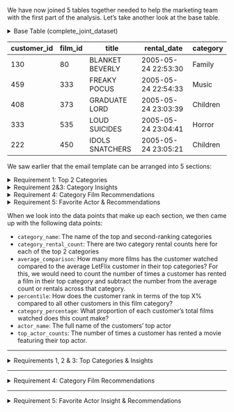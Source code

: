 We have now joined 5 tables together needed to help the marketing team with the first part of the analysis. 
Let’s take another look at the base table.

<details>
  <summary>Base Table (complete_joint_dataset)</summary>

  ```sql
DROP TABLE IF EXISTS complete_joint_dataset;
CREATE TEMP TABLE complete_joint_dataset AS
SELECT
  rental.customer_id,
  inventory.film_id,
  film.title,
  category.name AS category_name,
  rental.rental_date
FROM dvd_rentals.rental
INNER JOIN dvd_rentals.inventory
  ON rental.inventory_id = inventory.inventory_id
INNER JOIN dvd_rentals.film
  ON inventory.film_id = film.film_id
INNER JOIN dvd_rentals.film_category
  ON film.film_id = film_category.film_id
INNER JOIN dvd_rentals.category
  ON film_category.category_id = category.category_id

SELECT * FROM complete_joint_dataset limit 5;
  ```

</details>

| customer_id | film_id | title | rental_date | category |
| ----------- | ----------- | ----------- | ----------- | ----------- |
| 130 | 80 | BLANKET BEVERLY | 2005-05-24 22:53:30 | Family |
| 459 | 333 | FREAKY POCUS | 2005-05-24 22:54:33 | Music |
| 408 | 373 | GRADUATE LORD | 2005-05-24 23:03:39 | Children |
| 333 | 535 | LOUD SUICIDES | 2005-05-24 23:04:41 | Horror |
| 222 | 450 | IDOLS SNATCHERS | 2005-05-24 23:05:21 | Children |

We saw earlier that the email template can be arranged into 5 sections:

<details>
<summary>Requirement 1: Top 2 Categories</summary>
  
 ![Top Categories](https://raw.githubusercontent.com/CODEORDIETRYING/Marketing-Analytics-Case-Study/main/Images/Top%202%20categories%20circled.PNG)
  
 **Data Point:** category_name
</details>

<details>
<summary>Requirement 2&3: Category Insights</summary>
  
 ![Category Insights](https://raw.githubusercontent.com/CODEORDIETRYING/Marketing-Analytics-Case-Study/main/Images/Top%202%20categories%20insights%20circled.PNG)
  
 Data Points: rental_count, category_name, average_comparison, percentile, category_percentage
</details>

<details>
<summary>Requirement 4: Category Film Recommendations</summary>
  
 ![Category Recommendations](https://raw.githubusercontent.com/CODEORDIETRYING/Marketing-Analytics-Case-Study/main/Images/top%202%20categories%20recommendations.PNG)
  
</details>

<details>
<summary>Requirement 5: Favorite Actor & Recommendations</summary>
  
 ![Category Recommendations](https://github.com/CODEORDIETRYING/Marketing-Analytics-Case-Study/blob/main/Images/Favourite%20actor%20and%20recommendation%20circled.PNG?raw=true)
  
 **Data Points:** actor_name, top_actor_counts
</details>


When we look into the data points that make up each section, we then came up with the following data 
points:

- `category_name`: The name of the top and second-ranking categories
- `category_rental_count`: There are two category rental counts here for each of the top 2 categories
- `average_comparison`: How many more films has the customer watched compared to the average LetFlix customer in their top categories? For this, we would need to count the number of times a customer has rented a film in their top category and subtract the number from the average count or rentals across that category.
- `percentile`: How does the customer rank in terms of the top X% compared to all other customers in this film category?
- `category_percentage`: What proportion of each customer’s total films watched does this count make?
- `actor_name`: The full name of the customers’ top actor
- `top_actor_counts`: The number of times a customer has rented a movie featuring their top actor.

---
<details>
<summary>Requirements 1, 2 & 3: Top Categories & Insights</summary>
1. `category_name`, `category_rental_count`:

We are going to be manipulating the base dataset to arrive at each datapoint. To begin, we will need to find the rental count for each of our customers and category values by aggregating the complete joint dataset.

```sql
DROP TABLE IF EXISTS category_rental_counts;
CREATE TEMP TABLE category_rental_counts AS --creating a Temp table
SELECT
  customer_id,
  category_name,
  COUNT(*) AS rental_count,  --aggregating on customer_id and category_name to find the count
  MAX(rental_date) AS latest_rental_date --I included the maximum rental date to use as a criteria for choosing a top category in case there is a tie.
FROM complete_joint_dataset
GROUP BY
  customer_id,
  category_name;

-- profiling just customer_id = 3 values sorted by rental_count in descending order
SELECT *
FROM category_rental_counts
WHERE customer_id = 3
ORDER BY
	customer_id,
 	rental_count DESC,
	latest_rental_date DESC
LIMIT 5;
```

**Result**
| customer_id | category_name | rental_count | latest_rental_date |
| ----------- | ----------- | ----------- | ----------- |
| 3 | Action | 4 | 2005-07-29 11:07:04.000 |
| 3 | Sci-Fi | 3 | 2005-08-22 09:37:27.000 |
| 3 | Sci-Fi | 3 | 2005-08-18 14:49:55.000 |
| 3 | Sci-Fi | 2 | 2005-08-23 07:10:14.000 |
| 3 | Sci-Fi | 2 | 2005-08-20 06:14:12.000 |

We see that for the customer with id = 3, there is a tie for the 2nd top category position. To address this, I added the max (rental_date) so that I can pick the rental with the most recent date.


2. `average_comparison`, `percentile`, `category_percentage`: 

To calculate these three data points, we need to find 3 things: 
- The average rental count for each category - (to find `average_comparison`)
- The total number of movies rented by each customer regardless of the film category - (to find `category_percentage`)
- A count of films rented by a customer for each category - (to find `percentile`). We have already found this in the previous step (`category_rental_count`)

Let’s begin:
`average_comparison`:

```sql	
DROP TABLE IF EXISTS average_category_rental_counts;
CREATE TEMP TABLE average_category_rental_counts AS
SELECT
  category_name,
  FLOOR(AVG(rental_count)) AS avg_rental_count -- To remove decimals and round down values. 
FROM category_rental_counts
GROUP BY
  category_name;

-- output the entire table by desc avg_rental_count
SELECT *
FROM average_category_rental_counts
ORDER BY
  avg_rental_count DESC
LIMIT 3;
```

| category_name | avg_rental_count |
| ----------- | ----------- |
| Action | 2 |
| Animation | 2 |
| Children | 1 |

`category_percentage`: Calculating this involves us dividing a customer’s category count by the total number of movies they have watched across all categories. We would be querying for the total number of movies rented by each customer. I would be calculating the category_percentage in a later step.

```sql
DROP TABLE IF EXISTS customer_total_rentals;
CREATE TEMP TABLE customer_total_rentals AS
SELECT
  customer_id,
  SUM(rental_count) AS total_rental_count
FROM category_rental_counts
GROUP BY customer_id;

-- show output for first 5 customer_id values
SELECT *
FROM customer_total_rentals
WHERE customer_id <= 3
ORDER BY customer_id
LIMIT 3;	
```

| customer_id | total_rental_count |
| ----------- | ----------- |
| 1 | 32 |
| 2 | 27 |
| 3 | 26 |

		     
`percentile`: The percentile simply describes how the customer ranks in terms of the top X% compared to all other customers in a film category. To do this I employed the Percent_Rank window function on the previously derived temporary table, `category_rental_count`.		     

```sql

DROP TABLE IF EXISTS customer_category_percentiles;
CREATE TEMP TABLE customer_category_percentiles AS
SELECT
  customer_id,
  category_name,
  -- I used the ceiling function to round up to nearest integer after multiplying by 100 to show percentage values.
  CEILING(
    100 * PERCENT_RANK() OVER (
      PARTITION BY category_name
      ORDER BY rental_count DESC
    )
  ) AS percentile
FROM category_rental_counts;

-- Sample
SELECT *
FROM customer_category_percentiles
WHERE customer_id = 1
ORDER BY customer_id, percentile
LIMIT 2;
		     
```
		     
| customer_id | category_name | percentile |
| ----------- | ----------- | ----------- |
| 1 | Classic | 1 |
| 1 | Comedy | 1 |


### Joning It All Together		     
In the code below, I generated calculated columns of the actual data points we need - percentile, average comparison, and category percentage.

Right now we have generated four tables which I am going to join before I pick out just the top two categories for all customers. Since I needed to keep all of the rental_count records, I used the `category_rental_count` temp table as the starting base table.
		     
```sql
DROP TABLE IF EXISTS customer_category_joint_table;
CREATE TEMP TABLE customer_category_joint_table AS
SELECT
  t1.customer_id,
  t1.category_name,
  t1.rental_count,
  t1.latest_rental_date,
  t2.total_rental_count,
  t3.avg_rental_count,
  t4.percentile,
  t1.rental_count - t3.avg_rental_count AS average_comparison,
  -- round to nearest integer for percentage after multiplying by 100
  ROUND(100 * t1.rental_count / t2.total_rental_count) AS category_percentage
FROM category_rental_counts AS t1
INNER JOIN customer_total_rentals AS t2
  ON t1.customer_id = t2.customer_id
INNER JOIN average_category_rental_counts AS t3
  ON t1.category_name = t3.category_name
INNER JOIN customer_category_percentiles AS t4
  ON t1.customer_id = t4.customer_id
  AND t1.category_name = t4.category_name;

-- inspect customer_id = 1 top 5 rows sorted by percentile
SELECT *
FROM customer_category_joint_table
WHERE customer_id = 1
ORDER BY percentile
limit 5;
		     
```		     
		     
### Singling Out The Top 2 Categories (`top_categories`)
We now have all various calculations and categories for every customer, but looking at the email template, I need to single out just the top 2 categories for each customer based on the rental count. To do this I made use of the Row_number window function together with the OVER clause. The row_number function creates a count column starting from 1 and ending at the last row in a specified window or group, in this case the window is the customer_id. Once the count gets to the next customer_id, it restarts and begins from 1. 

Here is the SQL code I wrote to pick the top 2 categories based on rental count for each customer.
		     
```sql
		     
DROP TABLE IF EXISTS top_categories;
CREATE TEMP TABLE top_categories AS (
WITH ordered_customer_category_joint_table AS (
  SELECT
    customer_id,
    ROW_NUMBER() OVER (
      PARTITION BY customer_id --The count restarts for a new customer_id
      ORDER BY rental_count DESC, -- ordering by rental count so the highest value is counted as 1 and so on
				latest_rental_date DESC -- to account for cases where there are ties in the rental_count. The category with the latest rental data would be selected instead
    ) AS category_ranking,
    category_name,
    rental_count,
    average_comparison,
    percentile,
    category_percentage
  FROM customer_category_joint_table
)
-- filter out top 2 rows from the CTE for final output
SELECT *
FROM ordered_customer_category_joint_table
WHERE category_ranking <= 2
);

SELECT *
FROM top_categories
WHERE customer_id = 1
	OR customer_id = 2
	OR customer_id = 3;		     
	
```		     

Let’s look at customers with id 1, 2, 3:
	
| customer_id | category_ranking | category_name | rental_count | average_comparison | percentile | category_percentage |
| ----------- | ----------- | ----------- | ----------- | ----------- | ----------- | ----------- |
| 1 | 1 | Classics | 6 | 4 | 1 | 19 |
| 1 | 2 | Comedy | 5 | 4 | 1 | 16 |
| 2 | 1 | Sports | 5 | 3 | 3 | 19 |
| 2 | 2 | Classics | 4 | 2 | 2 | 15 |
| 3 | 1 | Action | 4 | 2 | 5 | 15 |
| 3 | 2 | Sci-Fi | 3 | 1 | 15 | 12 |	
		     
Comparing the table above and the email template from the marketing team, we can see that we have successfully found the data points for top 2 categories and the category insights which are our requirements 1, 2 and 3.
	
![top 2 categories](https://raw.githubusercontent.com/CODEORDIETRYING/Marketing-Analytics-Case-Study/main/Images/Top%202%20categories%20and%20Insights.PNG)	

The top_categories table generated above contains insights of the top2 categories for each customers. To make things easier to identify, I am going to break it down to two tables: first_category_insights and second_category_insights.
	
### First Category Insight

```sql
	
DROP TABLE IF EXISTS first_category_insights;
CREATE TEMP TABLE first_category_insights AS
SELECT
  base.customer_id,
  base.category_name,
  base.rental_count,
  base.rental_count - average.category_average AS average_comparison,
  base.percentile
FROM top_category_percentile AS base
LEFT JOIN average_category_count AS average
  ON base.category_name = average.category_name;	

```	
	
### Second Category Insight

```sql
	
DROP TABLE IF EXISTS second_category_insights;
CREATE TEMP TABLE second_category_insights AS
SELECT
  top_categories.customer_id,
  top_categories.category_name,
  top_categories.rental_count,
  -- need to cast as NUMERIC to avoid INTEGER floor division!
  ROUND(
    100 * top_categories.rental_count::NUMERIC / total_counts.total_count
  ) AS total_percentage
FROM top_categories
LEFT JOIN total_counts
  ON top_categories.customer_id = total_counts.customer_id
WHERE category_rank = 2;	

```		
		
</details>

---

<details>
<summary>Requirement 4: Category Film Recommendations</summary>
To find the category recommendations, I am going to rank films by the number of times they have been rented, and this involves generating a count of movies using film_id and title.

To find these movies, I generated a summarized film count table with the category included, then I created a previously watched films table for the top 2 categories to exclude for each customer (category_films_exclusions), and finally I performed an anti join to remove the category_films exclusion from the film_counts table and used a Rank_number windows function to find the actual category_recommendations.
	

### Film Counts	
	
```sql
	
DROP TABLE IF EXISTS second_category_insights;
CREATE TEMP TABLE second_category_insights AS
SELECT
  top_categories.customer_id,
  top_categories.category_name,
  top_categories.rental_count,
  -- need to cast as NUMERIC to avoid INTEGER floor division!
  ROUND(
    100 * top_categories.rental_count::NUMERIC / total_counts.total_count
  ) AS total_percentage
FROM top_categories
LEFT JOIN total_counts
  ON top_categories.customer_id = total_counts.customer_id
WHERE category_rank = 2;	

```	
	
### Category Film Exclusions
For this step in the recommendation, I generated a table with all customer’s previously watched films so I do not recommend them something they have watched before.	
	
```sql
	
DROP TABLE IF EXISTS category_film_exclusions;
CREATE TEMP TABLE category_film_exclusions AS
SELECT DISTINCT
  customer_id,
  film_id
FROM complete_joint_dataset;

SELECT *
FROM category_film_exclusions
LIMIT 5;	

```	
	
### Final Category Recommendations
To exclude previously watched films from the recommendation, I made use of an ANTI JOIN on the category_film_exclusions table using a WHERE NOT EXISTS clause. After the exclusion, I selected just the top three films using the DENSE_RANK windows function.
	
	
```sql
	
DROP TABLE IF EXISTS category_recommendations;
CREATE TEMP TABLE category_recommendations AS
WITH ranked_films_cte AS (
  SELECT
    top_categories.customer_id,
    top_categories.category_name,
    top_categories.category_rank,
    film_counts.film_id,
    film_counts.title,
    film_counts.rental_count,
    DENSE_RANK() OVER (
      PARTITION BY
        top_categories.customer_id,
        top_categories.category_rank
      ORDER BY
        film_counts.rental_count DESC,
        film_counts.title
    ) AS reco_rank
  FROM top_categories
  INNER JOIN film_counts
    ON top_categories.category_name = film_counts.category_name
-- Using an ANTI JOIN for the exclusion  
  WHERE NOT EXISTS (
    SELECT 1
    FROM category_film_exclusions
    WHERE
      category_film_exclusions.customer_id = top_categories.customer_id AND
      category_film_exclusions.film_id = film_counts.film_id
  )
)
SELECT * FROM ranked_films_cte
WHERE reco_rank <= 3; -- To pick the top 3 recommendations.

SELECT *
FROM category_recommendations
WHERE customer_id = 1
ORDER BY category_rank, reco_rank;	

```

| customer_id | category_name | category_rank | film_id | title | rental_count | reco_rank |
| ----------- | ----------- | ----------- | ----------- | ----------- | ----------- | ----------- |
| 1 | Classics | 1 | 891 | TIMBERLAND SKY | 31 | 1 |
| 1 | Classics | 1 | 358 | GILMORE BOILED | 28 | 2 |
| 1 | Classics | 1 | 951 | VOYAGE LEGALLY | 28 | 3 |
| 1 | Comedy | 2 | 1000 | ZORRO ARK | 31 | 1 |
| 1 | Comedy | 2 | 127 | CAT CONEHEADS | 30 | 2 |
| 1 | Comedy | 2 | 638 | OPERATION OPERATION | 27 | 3 |		    
			
</details>

---
	
<details>
<summary>Requirement 5: Favorite Actor Insight & Recommendations</summary>

### Actor Base Table
For actor insight, we only need the actors name and rental count. To begin the analysis on actors, I needed to create a new base table that included the actor tables (dvd_rentals.film_actor & dvd_rentals.actor). 

```sql

DROP TABLE IF EXISTS actor_joint_dataset;
CREATE TEMP TABLE actor_joint_dataset AS
SELECT
  rental.customer_id,
  rental.rental_id,
  rental.rental_date,
  film.film_id,
  film.title,
  actor.actor_id,
  actor.first_name,
  actor.last_name
FROM dvd_rentals.rental
INNER JOIN dvd_rentals.inventory
  ON rental.inventory_id = inventory.inventory_id
INNER JOIN dvd_rentals.film
  ON inventory.film_id = film.film_id
-- different to our previous base table as we know use actor tables
INNER JOIN dvd_rentals.film_actor
  ON film.film_id = film_actor.film_id
INNER JOIN dvd_rentals.actor
  ON film_actor.actor_id = actor.actor_id;

SELECT *
FROM actor_joint_dataset
LIMIT 5;
	
```
	
| customer_id | rental_id | film_id | rental_date | title | actor_id | first_name | last_name |
| ----------- | ----------- | ----------- | ----------- | ----------- | ----------- | ----------- | ----------- |
| 130 | 1 | 80 | 2005-05-24 22:53:30 | BLANKET BEVERLY | 200 | THORA | TEMPLE |
| 130 | 1 | 80 | 2005-05-24 22:53:30 | BLANKET BEVERLYD | 193 | BURT | TEMPLE |
| 130 | 1 | 80 | 2005-05-24 22:53:30 | BLANKET BEVERLY | 173 | ALAN | DREYFUSS |
| 130 | 1 | 80 | 2005-05-24 22:53:30 | BLANKET BEVERLY | 16 | FRED | COSTNER |
| 130 | 1 | 80 | 2005-05-24 22:54:33 | BLANKET BEVERLY | 147 | FAY | WINSLET |

	
### Favorite Actor Insight	
	
I also needed to know how many times a customer has rented a movie starring a particular actor. I generated a rental count per actor for each customer and ranked this using a Dense_rank window function. 	
	
```sql

DROP TABLE IF EXISTS top_actor_counts;
CREATE TEMP TABLE top_actor_counts AS
WITH actor_counts AS (
  SELECT
    customer_id,
    actor_id,
    first_name,
    last_name,
    COUNT(*) AS rental_count,
    -- we also generate the latest_rental_date just like our category insight
    MAX(rental_date) AS latest_rental_date
  FROM actor_joint_dataset
  GROUP BY
    customer_id,
    actor_id,
    first_name,
    last_name
),
ranked_actor_counts AS (
  SELECT
    actor_counts.*,
    DENSE_RANK() OVER (
      PARTITION BY customer_id
      ORDER BY
        rental_count DESC,
        latest_rental_date DESC,
        -- just in case we have any further ties, we'll throw in the names too
        first_name,
        last_name
    ) AS actor_rank
  FROM actor_counts
)
SELECT
  customer_id,
  actor_id,
  first_name,
  last_name,
  rental_count
FROM ranked_actor_counts
WHERE actor_rank = 1;

SELECT *
FROM top_actor_counts
LIMIT 5;
	
```	

| customer_id | actor_id | first_name | last_name | rental_count |
| ----------- | ----------- | ----------- | ----------- | ----------- |
| 1 | 37 | VAL | BOLGER | 6 |
| 2 | 107 | GINA | BOLGER | 5 |
| 3 | 150 | JAYNE | NOLTE| 4 |
| 4 | 102 | WALTER | NOLTE | 4 |
| 5 | 12 | KARL | NOLTE | 4 |
	
	
### Actor Film Counts
Just like I did for the category film recommendations, I queried for the actor film counts then found the actor film exclusion and finally performing an anti join to remove the exclusions from the count table. Here are the steps:	
	
```sql

DROP TABLE IF EXISTS actor_film_counts;
CREATE TEMP TABLE actor_film_counts AS
WITH film_counts AS (
  SELECT
    film_id,
    COUNT(DISTINCT rental_id) AS rental_count
  FROM actor_joint_dataset
  GROUP BY film_id
)
SELECT DISTINCT
  actor_joint_dataset.film_id,
  actor_joint_dataset.actor_id,
  actor_joint_dataset.title,
  film_counts.rental_count
FROM actor_joint_dataset
LEFT JOIN film_counts
  ON actor_joint_dataset.film_id = film_counts.film_id;

SELECT *
FROM actor_film_counts
LIMIT 5;
	
```	
	
| film_id | actor_id | rental_count |
| ----------- | ----------- | ----------- |
| 80 | 200 | 12 |
| 80 | 193 | 12 |
| 80 | 173 | 12 |
| 80 | 16 | 12 |
| 333 | 147 | 17 |
	

### Actor Film Exclusions
For this actor film exclusions, we need to also exclude previously recommended films as well as previously watched films, so I made use a UNION to combine previous recommendations and previously watched films to make one actor film exclusions.
	
```sql

DROP TABLE IF EXISTS actor_film_exclusions;
CREATE TEMP TABLE actor_film_exclusions AS
(
  SELECT DISTINCT
    customer_id,
    film_id
  FROM complete_joint_dataset
)
-- we use a UNION to combine the previously watched and the recommended films
UNION
(
  SELECT DISTINCT
    customer_id,
    film_id
  FROM category_recommendations
);

SELECT *
FROM actor_film_exclusions
LIMIT 5;
	
```		

| customer_id | film_id |
| ----------- | ----------- |
| 493 | 567 |
| 114 | 789 |
| 596 | 103 |
| 176 | 121 |
| 459 | 724 |
	
	
### Final Actor Recommendations
I performed a similar operation to that for the category recommendations only that I used different tables (top_actor_counts, actor_film_counts and actor_film_exclusions).	
	
```sql

DROP TABLE IF EXISTS actor_recommendations;
CREATE TEMP TABLE actor_recommendations AS
WITH ranked_actor_films_cte AS (
  SELECT
    top_actor_counts.customer_id,
    top_actor_counts.first_name,
    top_actor_counts.last_name,
    top_actor_counts.rental_count,
    actor_film_counts.title,
    actor_film_counts.film_id,
    actor_film_counts.actor_id,
    DENSE_RANK() OVER (
      PARTITION BY
        top_actor_counts.customer_id
      ORDER BY
        actor_film_counts.rental_count DESC,
        actor_film_counts.title
    ) AS reco_rank
  FROM top_actor_counts
  INNER JOIN actor_film_counts
    -- join on actor_id instead of category_name!
    ON top_actor_counts.actor_id = actor_film_counts.actor_id
  -- This is a tricky anti-join where we need to "join" on 2 different tables!
  WHERE NOT EXISTS (
    SELECT 1
    FROM actor_film_exclusions
    WHERE
      actor_film_exclusions.customer_id = top_actor_counts.customer_id AND
      actor_film_exclusions.film_id = actor_film_counts.film_id
  )
)
SELECT * FROM ranked_actor_films_cte
WHERE reco_rank <= 3;

SELECT *
FROM actor_recommendations
ORDER BY customer_id, reco_rank
LIMIT 6;
	
```	
	
| customer_id | first_name | last_name | rental_count | title | film_id | actor_id | reco_rank |
| ----------- | ----------- | ----------- | ----------- | ----------- | ----------- | ----------- | ----------- |
| 1 | VAL | BOLGER | 6 | PRIMARY GLASS | 697 | 3 | 1 |
| 1 | VAL | BOLGER | 6 | ALASKA PHANTOM | 12 | 3 | 2 |
| 1 | VAL | BOLGER | 6 | METROPOLIS COMA | 572 | 3 | 3 |
| 1 | GINA | DEGENERES | 5 | GOODFELLAS SALUTE | 369 | 1 | 1 |
| 1 | GINA | DEGENERES | 5 | WIFE TURN | 973 | 1 | 2 |
| 1 | GINA | DEGENERES | 5 | DOGMA FAMILY | 239 | 1 | 3 |		
	   
</details>


















